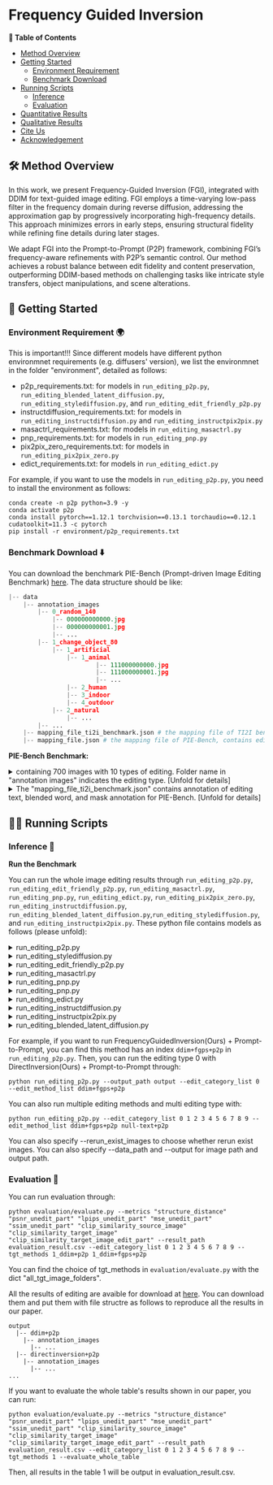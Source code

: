 # Frequency Guided Inversion

**📖 Table of Contents**

- [Method Overview](#method-overview)
- [Getting Started](#getting-started)
    - [Environment Requirement](#environment-requirement)
    - [Benchmark Download](#benchmark-download)
- [Running Scripts](#running-scripts)
    - [Inference](#inference)
    - [Evaluation](#evaluation)
- [Quantitative Results](#quantitative-results)
- [Qualitative Results](#qualitative-results)
- [Cite Us](#cite-us)
- [Acknowledgement](#acknowledgement)


## 🛠️ Method Overview
<span id="method-overview"></span>


In this work, we present Frequency-Guided Inversion (FGI), integrated with DDIM for text-guided image editing. FGI employs a time-varying low-pass filter in the frequency domain during reverse diffusion, addressing the approximation gap by progressively incorporating high-frequency details. This approach minimizes errors in early steps, ensuring structural fidelity while refining fine details during later stages.

We adapt FGI into the Prompt-to-Prompt (P2P) framework, combining FGI’s frequency-aware refinements with P2P’s semantic control. Our method achieves a robust balance between edit fidelity and content preservation, outperforming DDIM-based methods on challenging tasks like intricate style transfers, object manipulations, and scene alterations.


## 🚀 Getting Started
<span id="getting-started"></span>

### Environment Requirement 🌍
<span id="environment-requirement"></span>

This is important!!! Since different models have different python environmnet requirements (e.g. diffusers' version), we list the environmnet in the folder "environment", detailed as follows:

- p2p_requirements.txt: for models in `run_editing_p2p.py`, `run_editing_blended_latent_diffusion.py`, `run_editing_stylediffusion.py`, and `run_editing_edit_friendly_p2p.py`
- instructdiffusion_requirements.txt: for models in `run_editing_instructdiffusion.py` and `run_editing_instructpix2pix.py`
- masactrl_requirements.txt: for models in `run_editing_masactrl.py`
- pnp_requirements.txt: for models in `run_editing_pnp.py`
- pix2pix_zero_requirements.txt: for models in `run_editing_pix2pix_zero.py`
- edict_requirements.txt: for models in `run_editing_edict.py`

For example, if you want to use the models in `run_editing_p2p.py`, you need to install the environment as follows:

```shell
conda create -n p2p python=3.9 -y
conda activate p2p
conda install pytorch==1.12.1 torchvision==0.13.1 torchaudio==0.12.1 cudatoolkit=11.3 -c pytorch
pip install -r environment/p2p_requirements.txt
```

### Benchmark Download ⬇️
<span id="benchmark-download"></span>

You can download the benchmark PIE-Bench (Prompt-driven Image Editing Benchmark) [here](https://forms.gle/hVMkTABb4uvZVjme9). The data structure should be like:

```python
|-- data
    |-- annotation_images
        |-- 0_random_140
            |-- 000000000000.jpg
            |-- 000000000001.jpg
            |-- ...
        |-- 1_change_object_80
            |-- 1_artificial
                |-- 1_animal
                        |-- 111000000000.jpg
                        |-- 111000000001.jpg
                        |-- ...
                |-- 2_human
                |-- 3_indoor
                |-- 4_outdoor
            |-- 2_natural
                |-- ...
        |-- ...
    |-- mapping_file_ti2i_benchmark.json # the mapping file of TI2I benchmark, contains editing text
    |-- mapping_file.json # the mapping file of PIE-Bench, contains editing text, blended word, and mask annotation
```

**PIE-Bench Benchmark:**

<details> <summary>containing 700 images with 10 types of editing. Folder name in "annotation images" indicates the editing type. [Unfold for details] </summary>

| Folder Name | Editing Type | Explanation |
| :-----: | :----: | :----: |
| 0_random_140 | 0. random editing | random prompt written by volunteers or examples in previous research. 140 images in total. |
| 1_change_object_80 | 1. change object | change an object to another, e.g., dot to cat. 80 images in total. |
| 2_add_object_80 | 2. add object | add an object, e.g., add flowers. 80 images in total. |
| 3_delete_object_80 | 3. delete object | delete an object, e.g., delete the clouds in the image. 80 images in total.  |
| 4_change_attribute_content_40 | 4. change sth's content | change the content of sth, e.g., change a smiling man to an angry man by editing his facial expression. 40 images in total.  |
| 5_change_attribute_pose_40 | 5. change sth's pose | change the pose of sth, e.g., change a standing dog to a running dog. 40 images in total.  |
| 6_change_attribute_color_40 | 6. change sth's color | change the color of sth, e.g., change a red heart to a pink heart. 40 images in total.  |
| 7_change_attribute_material_40 | 7. change sth's material | change the material of sth, e.g., change a wooden table to a glass table. 40 images in total.  |
| 8_change_background_80 | 8. change image background | change the image background, e.g., change white background to grasses. 80 images in total.  |
| 9_change_style_80 | 9. change image style | change the image style, e.g., change a photo to watercolor. 80 images in total.  |


In editing type 1-9, we equally distribut the images to artifical images and natural images *(Noted that both these two categories are real images, artifical images are paintings or other human-generated images, real images are photos)*. In both two categories, images are equally distributed to animal, human, indoor scene and outdoor scene.


</details>


<details> <summary> The "mapping_file_ti2i_benchmark.json" contains annotation of editing text, blended word, and mask annotation for PIE-Bench. [Unfold for details] </summary>

The mapping_file_ti2i_benchmark.json contains a dict with following structure:

```python
{
    "000000000000": {
        "image_path": "0_random_140/000000000000.jpg", # image path
        "original_prompt": "a slanted mountain bicycle on the road in front of a building", # image prompt of the original image, [] shows the difference with editing_prompt
        "editing_prompt": "a slanted [rusty] mountain bicycle on the road in front of a building", # image prompt of the edited image, [] shows the difference with original_prompt
        "editing_instruction": "Make the frame of the bike rusty", # image editing instruction
        "editing_type_id": "0", # image editing type
        "blended_word": "bicycle bicycle", # the word to be edited
        "mask": [...] # mask with RLE encode, the part that needed to be edited is 1, otherwise 0.
        },
    ...
}
```

</details>



## 🏃🏼 Running Scripts
<span id="running-scripts"></span>

### Inference 📜
<span id="inference"></span>

**Run the Benchmark**

You can run the whole image editing results through `run_editing_p2p.py`, `run_editing_edit_friendly_p2p.py`, `run_editing_masactrl.py`, `run_editing_pnp.py`, `run_editing_edict.py`, `run_editing_pix2pix_zero.py`, `run_editing_instructdiffusion.py`, `run_editing_blended_latent_diffusion.py`,`run_editing_stylediffusion.py`, and `run_editing_instructpix2pix.py`. These python file contains models as follows (please unfold):

<details> <summary> run_editing_p2p.py </summary>

| Inversion Method | Editing Method | Index | Explanation
| :-----: | :----: | :----: | :----: |
| DDIM | Prompt-to-Prompt |  ddim+p2p |  |
| Null-text Inversion | Prompt-to-Prompt | null-text-inversion+p2p |  |
| Negative-prompt Inversion | Prompt-to-Prompt | negative-prompt-inversion+p2p |  |
| DirectInversion(Ours) | Prompt-to-Prompt | directinversion+p2p |  |
| DirectInversion(Ours) (ablation: with various guidance scale) | Prompt-to-Prompt (ablation: with various guidance scale) | directinversion+p2p_guidance_{i}_{f} | For ablation study. {i} means inverse guidance scale, {f} means forward guidance scale. {i} could be chosen from \[0,1,25,5,75\]. {f} could be chosen from \[1,25,5,75\]. For example, directinversion+p2p_guidance_1_75 means inverse with gudiance scale 1.0, forward with 7.5. |
| Null-text Inversion | Proximal Guidance | null-text-inversion+proximal-guidance |  |
| Negative-prompt Inversion | Proximal Guidance | negative-prompt-inversion+proximal-guidance |  |
| Null-latent Inversion | Prompt-to-Prompt | ablation_null-latent-inversion+p2p | For ablation study. Edit the Null-text Inversion to Null-latent Inversion. |
| Null-Text Inversion  (ablation: single branch) | Prompt-to-Prompt | ablation_null-text-inversion_single_branch+p2p | For ablation study. Edit the Null-text Inversion to exchange null embedding only in source branch. |
| DirectInversion(Ours) (ablation: add with scale) | Prompt-to-Prompt (ablation: add with scale) | ablation_directinversion_{s}+p2p | For ablation study. {s} means the added scale. {s} could be chosen from \[04,08\]. For example, ablation_directinversion_02+p2p means add with scale=0.2. |
| DirectInversion(Ours) (ablation: skip step) | Prompt-to-Prompt (ablation: skip step) | ablation_directinversion_interval_{s}+p2p | For ablation study. {s} means the skip step. {s} could be chosen from \[2,5,10,24,49\]. For example, ablation_directinversion_interval_2+p2p means skip every 2 steps. |
| DirectInversion(Ours) (ablation: add source offset for target latent) | Prompt-to-Prompt (ablation: add source offset for target latent) | ablation_directinversion_add-source+p2p |  |
| DirectInversion(Ours) (ablation: add target offset for target latent) | Prompt-to-Prompt (ablation: add target offset for target latent) | ablation_directinversion_add-target+p2p |  |
</details>

<details> <summary> run_editing_stylediffusion.py </summary>

| Inversion Method | Editing Method | Index | Explanation
| :-----: | :----: | :----: | :----: |
| StyleDiffusion | Prompt-to-Prompt |  stylediffusion+p2p |  |
</details>

<details> <summary> run_editing_edit_friendly_p2p.py </summary>

| Inversion Method | Editing Method | Index | Explanation
| :-----: | :----: | :----: | :----: |
| Edit Friendly Inversion | Prompt-to-Prompt |  edit-friendly-inversion+p2p |  |
</details>


<details> <summary> run_editing_masactrl.py </summary>

| Inversion Method | Editing Method | Index | Explanation
| :-----: | :----: | :----: | :----: |
| DDIM | MasaCtrl |  ddim+masactrl |  |
| DirectInversion(Ours) | MasaCtrl |  directinversion+masactrl |  |
</details>


<details> <summary> run_editing_pnp.py </summary>

| Inversion Method | Editing Method | Index | Explanation
| :-----: | :----: | :----: | :----: |
| DDIM | Plug-and-Play |  ddim+pnp |  |
| DirectInversion(Ours) | Plug-and-Play |  directinversion+pnp |  |
</details>


<details> <summary> run_editing_pnp.py </summary>

| Inversion Method | Editing Method | Index | Explanation
| :-----: | :----: | :----: | :----: |
| DDIM | Pix2Pix-Zero |  ddim+pix2pix-zero |  |
| DirectInversion(Ours) | Pix2Pix-Zero |  directinversion+pix2pix-zero |  |
</details>


<details> <summary> run_editing_edict.py </summary>

| Inversion Method | Editing Method | Index | Explanation
| :-----: | :----: | :----: | :----: |
| EDICT | |  edict+direct_forward |  |

</details>



<details> <summary> run_editing_instructdiffusion.py </summary>

| Inversion Method | Editing Method | Index | Explanation
| :-----: | :----: | :----: | :----: |
|  | InstructDiffusion |  instruct-diffusion |  |

</details>


<details> <summary> run_editing_instructpix2pix.py </summary>

| Inversion Method | Editing Method | Index | Explanation
| :-----: | :----: | :----: | :----: |
|  | Instruct-Pix2Pix |  instruct-pix2pix |  |

</details>


<details> <summary> run_editing_blended_latent_diffusion.py </summary>

| Inversion Method | Editing Method | Index | Explanation
| :-----: | :----: | :----: | :----: |
|  | Blended Latent Diffusion |  blended-latent-diffusion |  |

</details>



For example, if you want to run FrequencyGuidedInversion(Ours) + Prompt-to-Prompt, you can find this method has an index `ddim+fgps+p2p` in `run_editing_p2p.py`. Then, you can run the editing type 0 with DirectInversion(Ours) + Prompt-to-Prompt through:

```
python run_editing_p2p.py --output_path output --edit_category_list 0 --edit_method_list ddim+fgps+p2p
```

You can also run multiple editing methods and multi editing type with:

```
python run_editing_p2p.py --edit_category_list 0 1 2 3 4 5 6 7 8 9 --edit_method_list ddim+fgps+p2p null-text+p2p
```

You can also specify --rerun_exist_images to choose whether rerun exist images. You can also specify --data_path and --output for image path and output path. 


### Evaluation 📐
<span id="evaluation"></span>

You can run evaluation through:

```
python evaluation/evaluate.py --metrics "structure_distance" "psnr_unedit_part" "lpips_unedit_part" "mse_unedit_part" "ssim_unedit_part" "clip_similarity_source_image" "clip_similarity_target_image" "clip_similarity_target_image_edit_part" --result_path evaluation_result.csv --edit_category_list 0 1 2 3 4 5 6 7 8 9 --tgt_methods 1_ddim+p2p 1_ddim+fgps+p2p
```

You can find the choice of tgt_methods in `evaluation/evaluate.py` with the dict "all_tgt_image_folders". 

All the results of editing are avaible for download at [here](https://drive.google.com/drive/folders/1hy8QTiaOZllKmwn6-vwWmHOpRP3uX-Ji?usp=sharing). You can download them and put them with file structre as follows to reproduce all the results in our paper.

```
output
  |-- ddim+p2p
    |-- annotation_images
      |-- ...
  |-- directinversion+p2p
    |-- annotation_images
      |-- ...
...    
```


If you want to evaluate the whole table's results shown in our paper, you can run:


```
python evaluation/evaluate.py --metrics "structure_distance" "psnr_unedit_part" "lpips_unedit_part" "mse_unedit_part" "ssim_unedit_part" "clip_similarity_source_image" "clip_similarity_target_image" "clip_similarity_target_image_edit_part" --result_path evaluation_result.csv --edit_category_list 0 1 2 3 4 5 6 7 8 9 --tgt_methods 1 --evaluate_whole_table
```

Then, all results in the table 1 will be output in evaluation_result.csv.
